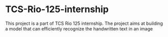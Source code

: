 # TCS-Rio-125-internship
This project is a part of TCS Rio 125 internship. The project aims at building a model that can efficiently recognize the handwritten text in an image
